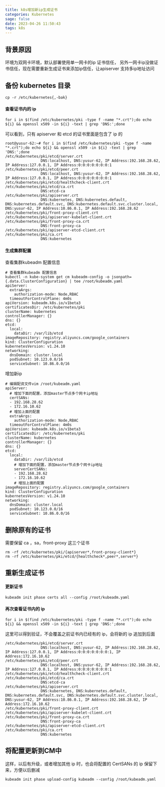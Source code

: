 ```yaml
---
title: k8s增加新ip生成证书
categories: Kubernetes
sage: false
date: 2023-04-26 11:50:43
tags: k8s
---
```


## 背景原因

环境为双网卡环境，默认部署使用单一网卡的ip 证书信任， 另外一网卡ip没做证书信任，现在需要重新生成证书来添加ip信任，让apiserver 支持多ip地址访问

## 备份 kubernetes 目录

    cp -r /etc/kubernetes{,-bak}

<!-- more -->

#### 查看证书内的 ip

    for i in $(find /etc/kubernetes/pki -type f -name "*.crt");do echo ${i} && openssl x509 -in ${i} -text | grep 'DNS:';done

可以看到，只有 apiserver 和 etcd 的证书里面是包含了 ip 的

    root@yusur-62:~# for i in $(find /etc/kubernetes/pki -type f -name "*.crt");do echo ${i} && openssl x509 -in ${i} -text | grep 'DNS:';done
    /etc/kubernetes/pki/etcd/server.crt
                    DNS:localhost, DNS:yusur-62, IP Address:192.168.28.62, IP Address:127.0.0.1, IP Address:0:0:0:0:0:0:0:1
    /etc/kubernetes/pki/etcd/peer.crt
                    DNS:localhost, DNS:yusur-62, IP Address:192.168.28.62, IP Address:127.0.0.1, IP Address:0:0:0:0:0:0:0:1
    /etc/kubernetes/pki/etcd/healthcheck-client.crt
    /etc/kubernetes/pki/etcd/ca.crt
                    DNS:etcd-ca
    /etc/kubernetes/pki/apiserver.crt
                    DNS:kubernetes, DNS:kubernetes.default, DNS:kubernetes.default.svc, DNS:kubernetes.default.svc.cluster.local, DNS:yusur-62, IP Address:10.86.0.1, IP Address:192.168.28.62
    /etc/kubernetes/pki/front-proxy-client.crt
    /etc/kubernetes/pki/apiserver-kubelet-client.crt
    /etc/kubernetes/pki/front-proxy-ca.crt
                    DNS:front-proxy-ca
    /etc/kubernetes/pki/apiserver-etcd-client.crt
    /etc/kubernetes/pki/ca.crt
                    DNS:kubernetes

#### 生成集群配置

查看集群kubeadm 配置信息

    # 查看集群kubeadm 配置信息
    kubectl -n kube-system get cm kubeadm-config -o jsonpath={.data.ClusterConfiguration} | tee /root/kubeadm.yaml
    apiServer:
      extraArgs:
        authorization-mode: Node,RBAC
      timeoutForControlPlane: 4m0s
    apiVersion: kubeadm.k8s.io/v1beta3
    certificatesDir: /etc/kubernetes/pki
    clusterName: kubernetes
    controllerManager: {}
    dns: {}
    etcd:
      local:
        dataDir: /var/lib/etcd
    imageRepository: registry.aliyuncs.com/google_containers
    kind: ClusterConfiguration
    kubernetesVersion: v1.24.10
    networking:
      dnsDomain: cluster.local
      podSubnet: 10.123.0.0/16
      serviceSubnet: 10.86.0.0/16

增加新ip

    # 编辑配资文件vim /root/kubeadm.yaml
    apiServer:
      # 增加下面的配置，添加master节点多个网卡ip地址
      certSANs:
      - 192.168.28.62
      - 172.16.10.62
      # 增加上面的配置
      extraArgs:
        authorization-mode: Node,RBAC
      timeoutForControlPlane: 4m0s
    apiVersion: kubeadm.k8s.io/v1beta3
    certificatesDir: /etc/kubernetes/pki
    clusterName: kubernetes
    controllerManager: {}
    dns: {}
    etcd:
      local:
        dataDir: /var/lib/etcd
        # 增加下面的配置，添加master节点多个网卡ip地址
        serverCertSANs:
        - 192.168.28.62
        - 172.16.10.62
        # 增加上面的配置
    imageRepository: registry.aliyuncs.com/google_containers
    kind: ClusterConfiguration
    kubernetesVersion: v1.24.10
    networking:
      dnsDomain: cluster.local
      podSubnet: 10.123.0.0/16
      serviceSubnet: 10.86.0.0/16

## 删除原有的证书

需要保留 ca ，sa，front-proxy 这三个证书

    rm -rf /etc/kubernetes/pki/{apiserver*,front-proxy-client*}
    rm -rf /etc/kubernetes/pki/etcd/{healthcheck*,peer*,server*}

## 重新生成证书

#### 更新证书

    kubeadm init phase certs all --config /root/kubeadm.yaml

#### 再次查看证书内的 ip

    for i in $(find /etc/kubernetes/pki -type f -name "*.crt");do echo ${i} && openssl x509 -in ${i} -text | grep 'DNS:';done

这里可以得到验证，不会覆盖之前证书内已经有的 ip，会将新的 ip 追加到后面

    /etc/kubernetes/pki/etcd/server.crt
                    DNS:localhost, DNS:yusur-62, IP Address:192.168.28.62, IP Address:127.0.0.1, IP Address:0:0:0:0:0:0:0:1, IP Address:172.16.10.62
    /etc/kubernetes/pki/etcd/peer.crt
                    DNS:localhost, DNS:yusur-62, IP Address:192.168.28.62, IP Address:127.0.0.1, IP Address:0:0:0:0:0:0:0:1
    /etc/kubernetes/pki/etcd/healthcheck-client.crt
    /etc/kubernetes/pki/etcd/ca.crt
                    DNS:etcd-ca
    /etc/kubernetes/pki/apiserver.crt
                    DNS:kubernetes, DNS:kubernetes.default, DNS:kubernetes.default.svc, DNS:kubernetes.default.svc.cluster.local, DNS:yusur-62, IP Address:10.86.0.1, IP Address:192.168.28.62, IP Address:172.16.10.62
    /etc/kubernetes/pki/front-proxy-client.crt
    /etc/kubernetes/pki/apiserver-kubelet-client.crt
    /etc/kubernetes/pki/front-proxy-ca.crt
                    DNS:front-proxy-ca
    /etc/kubernetes/pki/apiserver-etcd-client.crt
    /etc/kubernetes/pki/ca.crt
                    DNS:kubernetes

## 将配置更新到CM中

这样，以后有升级，或者增加其他 ip 时，也会将配置的 CertSANs 的 ip 保留下来，方便以后删减

    kubeadm init phase upload-config kubeadm --config /root/kubeadm.yaml
